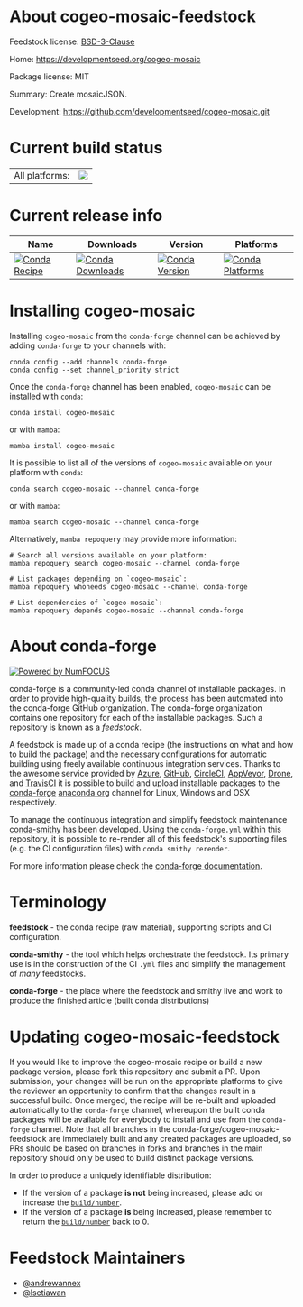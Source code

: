 About cogeo-mosaic-feedstock
============================

Feedstock license: [BSD-3-Clause](https://github.com/conda-forge/cogeo-mosaic-feedstock/blob/main/LICENSE.txt)

Home: https://developmentseed.org/cogeo-mosaic

Package license: MIT

Summary: Create mosaicJSON.

Development: https://github.com/developmentseed/cogeo-mosaic.git

Current build status
====================


<table><tr><td>All platforms:</td>
    <td>
      <a href="https://dev.azure.com/conda-forge/feedstock-builds/_build/latest?definitionId=13460&branchName=main">
        <img src="https://dev.azure.com/conda-forge/feedstock-builds/_apis/build/status/cogeo-mosaic-feedstock?branchName=main">
      </a>
    </td>
  </tr>
</table>

Current release info
====================

| Name | Downloads | Version | Platforms |
| --- | --- | --- | --- |
| [![Conda Recipe](https://img.shields.io/badge/recipe-cogeo--mosaic-green.svg)](https://anaconda.org/conda-forge/cogeo-mosaic) | [![Conda Downloads](https://img.shields.io/conda/dn/conda-forge/cogeo-mosaic.svg)](https://anaconda.org/conda-forge/cogeo-mosaic) | [![Conda Version](https://img.shields.io/conda/vn/conda-forge/cogeo-mosaic.svg)](https://anaconda.org/conda-forge/cogeo-mosaic) | [![Conda Platforms](https://img.shields.io/conda/pn/conda-forge/cogeo-mosaic.svg)](https://anaconda.org/conda-forge/cogeo-mosaic) |

Installing cogeo-mosaic
=======================

Installing `cogeo-mosaic` from the `conda-forge` channel can be achieved by adding `conda-forge` to your channels with:

```
conda config --add channels conda-forge
conda config --set channel_priority strict
```

Once the `conda-forge` channel has been enabled, `cogeo-mosaic` can be installed with `conda`:

```
conda install cogeo-mosaic
```

or with `mamba`:

```
mamba install cogeo-mosaic
```

It is possible to list all of the versions of `cogeo-mosaic` available on your platform with `conda`:

```
conda search cogeo-mosaic --channel conda-forge
```

or with `mamba`:

```
mamba search cogeo-mosaic --channel conda-forge
```

Alternatively, `mamba repoquery` may provide more information:

```
# Search all versions available on your platform:
mamba repoquery search cogeo-mosaic --channel conda-forge

# List packages depending on `cogeo-mosaic`:
mamba repoquery whoneeds cogeo-mosaic --channel conda-forge

# List dependencies of `cogeo-mosaic`:
mamba repoquery depends cogeo-mosaic --channel conda-forge
```


About conda-forge
=================

[![Powered by
NumFOCUS](https://img.shields.io/badge/powered%20by-NumFOCUS-orange.svg?style=flat&colorA=E1523D&colorB=007D8A)](https://numfocus.org)

conda-forge is a community-led conda channel of installable packages.
In order to provide high-quality builds, the process has been automated into the
conda-forge GitHub organization. The conda-forge organization contains one repository
for each of the installable packages. Such a repository is known as a *feedstock*.

A feedstock is made up of a conda recipe (the instructions on what and how to build
the package) and the necessary configurations for automatic building using freely
available continuous integration services. Thanks to the awesome service provided by
[Azure](https://azure.microsoft.com/en-us/services/devops/), [GitHub](https://github.com/),
[CircleCI](https://circleci.com/), [AppVeyor](https://www.appveyor.com/),
[Drone](https://cloud.drone.io/welcome), and [TravisCI](https://travis-ci.com/)
it is possible to build and upload installable packages to the
[conda-forge](https://anaconda.org/conda-forge) [anaconda.org](https://anaconda.org/)
channel for Linux, Windows and OSX respectively.

To manage the continuous integration and simplify feedstock maintenance
[conda-smithy](https://github.com/conda-forge/conda-smithy) has been developed.
Using the ``conda-forge.yml`` within this repository, it is possible to re-render all of
this feedstock's supporting files (e.g. the CI configuration files) with ``conda smithy rerender``.

For more information please check the [conda-forge documentation](https://conda-forge.org/docs/).

Terminology
===========

**feedstock** - the conda recipe (raw material), supporting scripts and CI configuration.

**conda-smithy** - the tool which helps orchestrate the feedstock.
                   Its primary use is in the construction of the CI ``.yml`` files
                   and simplify the management of *many* feedstocks.

**conda-forge** - the place where the feedstock and smithy live and work to
                  produce the finished article (built conda distributions)


Updating cogeo-mosaic-feedstock
===============================

If you would like to improve the cogeo-mosaic recipe or build a new
package version, please fork this repository and submit a PR. Upon submission,
your changes will be run on the appropriate platforms to give the reviewer an
opportunity to confirm that the changes result in a successful build. Once
merged, the recipe will be re-built and uploaded automatically to the
`conda-forge` channel, whereupon the built conda packages will be available for
everybody to install and use from the `conda-forge` channel.
Note that all branches in the conda-forge/cogeo-mosaic-feedstock are
immediately built and any created packages are uploaded, so PRs should be based
on branches in forks and branches in the main repository should only be used to
build distinct package versions.

In order to produce a uniquely identifiable distribution:
 * If the version of a package **is not** being increased, please add or increase
   the [``build/number``](https://docs.conda.io/projects/conda-build/en/latest/resources/define-metadata.html#build-number-and-string).
 * If the version of a package **is** being increased, please remember to return
   the [``build/number``](https://docs.conda.io/projects/conda-build/en/latest/resources/define-metadata.html#build-number-and-string)
   back to 0.

Feedstock Maintainers
=====================

* [@andrewannex](https://github.com/andrewannex/)
* [@lsetiawan](https://github.com/lsetiawan/)

